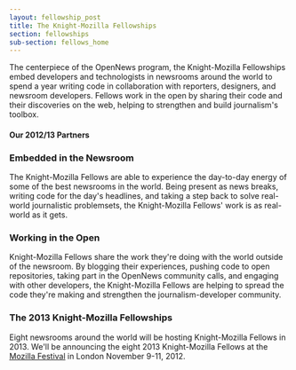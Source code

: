 ```yaml
---
layout: fellowship_post
title: The Knight-Mozilla Fellowships
section: fellowships
sub-section: fellows_home
---
```


<p class="bodybig">The centerpiece of the OpenNews program, the Knight-Mozilla Fellowships embed developers and technologists in newsrooms around the world to spend a year writing code in collaboration with reporters, designers, and newsroom developers. Fellows work in the open by sharing their code and their discoveries on the web, helping to strengthen and build journalism's toolbox.</p>

<div id="partnerbox">
<h4>Our 2012/13 Partners</h4>
<a href="http://www.bbc.co.uk/news/" class="logo-bbc"></a>
<a href="http://www.nytimes.com/" class="logo-nyt"></a>
<a href="http://www.guardian.co.uk/" class="logo-guardian"></a>
<a href="http://www.zeit.de/" class="logo-zeit"></a>
<a href="http://www.lanacion.com.ar/" class="logo-nacion"></a>
<a href="http://www.spiegel.de/" class="logo-spiegel"></a>
<a href="http://www.bostonglobe.com/" class="logo-boston"></a>
<a href="http://www.propublica.org/" class="logo-propublica"></a>

</div>

<h3>Embedded in the Newsroom</h3>
<p>The Knight-Mozilla Fellows are able to experience the day-to-day energy of some of the best newsrooms in the world. Being present as news breaks, writing code for the day's headlines, and taking a step back to solve real-world journalistic problemsets, the Knight-Mozilla Fellows' work is as real-world as it gets.

<h3>Working in the Open</h3>
<p>Knight-Mozilla Fellows share the work they're doing with the world outside of the newsroom. By blogging their experiences, pushing code to open repositories, taking part in the OpenNews community calls, and engaging with other developers, the Knight-Mozilla Fellows are helping to spread the code they're making and strengthen the journalism-developer community.

<h3>The 2013 Knight-Mozilla Fellowships</h3>
<p>Eight newsrooms around the world will be hosting Knight-Mozilla Fellows in 2013. We'll be announcing the eight 2013 Knight-Mozilla Fellows at the <a href="http://mozillafestival.org/">Mozilla Festival</a> in London November 9-11, 2012.
